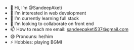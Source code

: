 - 👋 Hi, I’m @SandeepAketi
- 👀 I’m interested in web development
- 🌱 I’m currently learning full stack
- 💞️ I’m looking to collaborate on front end 
- 📫 How to reach me email: sandeepaketi537@gmail.com
- 😄 Pronouns: he/him
- ⚡ Hobbies: playing BGMI

<!---
SandeepAketi/SandeepAketi is a ✨ special ✨ repository because its `README.md` (this file) appears on your GitHub profile.
You can click the Preview link to take a look at your changes.
--->
